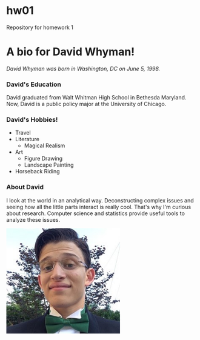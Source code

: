 # hw01
Repository for homework 1
 
# A bio for David Whyman!
 
*David Whyman was born in Washington, DC on June 5, 1998.*

### **David's Education**
David graduated from Walt Whitman High School in Bethesda Maryland. Now, David is a public policy major at the University of Chicago.

### David's Hobbies!
* Travel
* Literature
  * Magical Realism
* Art
   * Figure Drawing
   * Landscape Painting
* Horseback Riding 

### About David
I look at the world in an analytical way. Deconstructing complex issues and seeing how all the little parts interact is really cool. That's why I'm curious about research. Computer science and statistics provide useful tools to analyze these issues. 

<img style="float:left;transform: rotate(0deg); width:300px" src="https://github.com/whymand/myrepo/blob/master/Biopic.jpg" />


 
 
 
 





